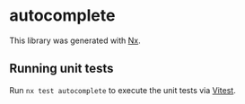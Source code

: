 # autocomplete

This library was generated with [Nx](https://nx.dev).

## Running unit tests

Run `nx test autocomplete` to execute the unit tests via [Vitest](https://vitest.dev/).
